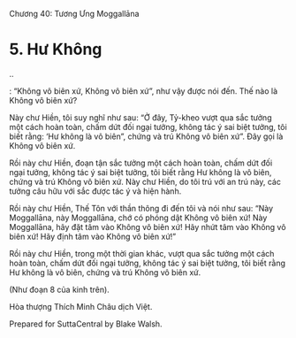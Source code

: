  

Chương 40: Tương Ưng Moggallāna

# 5\. Hư Không

..

: “Không vô biên xứ, Không vô biên xứ”, như vậy được nói đến. Thế nào là Không vô biên xứ?

Này chư Hiền, tôi suy nghĩ như sau: “Ở đây, Tỷ-kheo vượt qua sắc tưởng một cách hoàn toàn, chấm dứt đối ngại tưởng, không tác ý sai biệt tưởng, tôi biết rằng: ‘Hư không là vô biên”, chứng và trú Không vô biên xứ”. Ðây gọi là Không vô biên xứ.

Rồi này chư Hiền, đoạn tận sắc tưởng một cách hoàn toàn, chấm dứt đối ngại tưởng, không tác ý sai biệt tưởng, tôi biết rằng Hư không là vô biên, chứng và trú Không vô biên xứ. Này chư Hiền, do tôi trú với an trú này, các tưởng câu hữu với sắc được tác ý và hiện hành.

Rồi này chư Hiền, Thế Tôn với thần thông đi đến tôi và nói như sau: “Này Moggallāna, này Moggallāna, chớ có phóng dật Không vô biên xứ! Này Moggallāna, hãy đặt tâm vào Không vô biên xứ! Hãy nhứt tâm vào Không vô biên xứ! Hãy định tâm vào Không vô biên xứ!”

Rồi này chư Hiền, trong một thời gian khác, vượt qua sắc tưởng một cách hoàn toàn, chấm dứt đối ngại tưởng, không tác ý sai biệt tưởng, tôi biết rằng Hư không là vô biên, chứng và trú Không vô biên xứ.

(Như đoạn 8 của kinh trên).

Hòa thượng Thích Minh Châu dịch Việt.

Prepared for SuttaCentral by Blake Walsh.